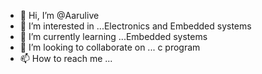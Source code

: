- 👋 Hi, I’m @Aarulive
- 👀 I’m interested in ...Electronics and Embedded systems 
- 🌱 I’m currently learning ...Embedded systems 
- 💞️ I’m looking to collaborate on ... c program 
- 📫 How to reach me ...

<!---
Aarulive/Aarulive is a ✨ special ✨ repository because its `README.md` (this file) appears on your GitHub profile.
You can click the Preview link to take a look at your changes.
--->
